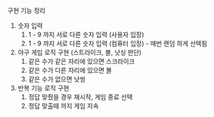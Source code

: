구현 기능 정리
1. 숫자 입력 
   1. 1 - 9 까지 서로 다른 숫자 입력 (사용자 입장)
   2. 1 - 9 까지 서로 다른 숫자 입력 (컴퓨터 입장) - 매번 랜덤 하게 선택됨
2. 야구 게임 로직 구현 (스트라이크, 볼, 낫싱 판단)
   1. 같은 수가 같은 자리에 있으면 스크라이크
   2. 같은 수가 다른 자리에 있으면 볼
   3. 같은 수가 없으면 낫씽
3. 반복 기능 로직 구현
   1. 정답 맞췄을 경우 재시작, 게임 종료 선택
   2. 정답 맞출때 까지 게임 지속
